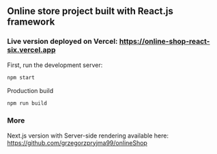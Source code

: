 ## Online store project built with React.js framework

### Live version deployed on Vercel: https://online-shop-react-six.vercel.app

First, run the development server:

```bash
npm start
```

Production build
```bash
npm run build
```

### More

Next.js version with Server-side rendering available here:
https://github.com/grzegorzpryjma99/onlineShop


